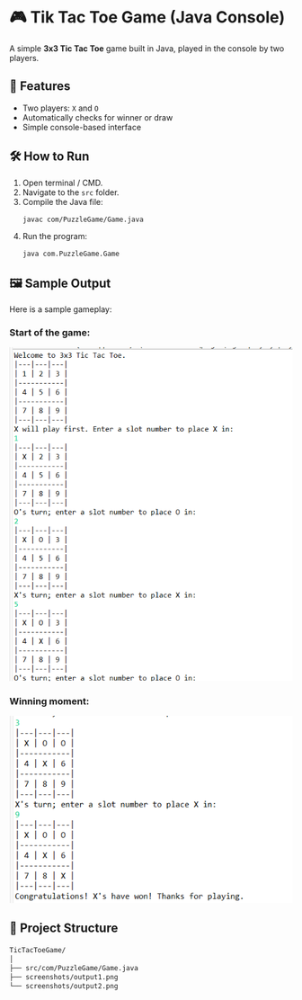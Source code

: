 # 🎮 Tik Tac Toe Game (Java Console)

A simple **3x3 Tic Tac Toe** game built in Java, played in the console by two players.

## 📜 Features
- Two players: `X` and `O`
- Automatically checks for winner or draw
- Simple console-based interface

## 🛠 How to Run
1. Open terminal / CMD.
2. Navigate to the `src` folder.
3. Compile the Java file:
   ```bash
   javac com/PuzzleGame/Game.java
   ```
4. Run the program:
   ```bash
   java com.PuzzleGame.Game
   ```

## 🖼 Sample Output
Here is a sample gameplay:

### Start of the game:
![Start](./screenshots/output1.png)

### Winning moment:
![Winner](./screenshots/output2.png)

## 📂 Project Structure
```
TicTacToeGame/
│
├── src/com/PuzzleGame/Game.java
├── screenshots/output1.png
└── screenshots/output2.png
```

